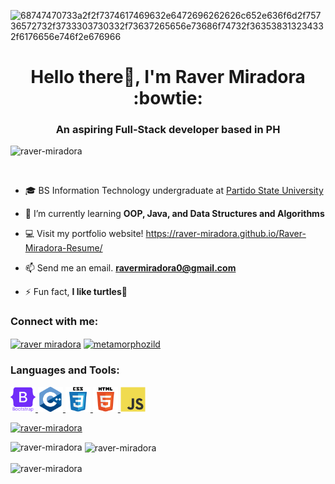 
![68747470733a2f2f7374617469632e6472696262626c652e636f6d2f75736572732f3733303730332f73637265656e73686f74732f363538313234332f6176656e746f2e676966](https://user-images.githubusercontent.com/113676574/210160594-57aaa987-857c-4fd3-afaf-ca094028346d.gif)

<h1 align="center">Hello there👋, I'm Raver Miradora :bowtie:</h1>
<h3 align="center">An aspiring Full-Stack developer based in PH</h3>

<p align="left"> <img src="https://komarev.com/ghpvc/?username=raver-miradora&label=Profile%20views&color=0e75b6&style=flat" alt="raver-miradora" /> </p>

<p align="left"> <a href="https://twitter.com/" target="blank"><img src="https://img.shields.io/twitter/follow/?logo=twitter&style=for-the-badge" alt="" /></a> </p>

- 🎓 BS Information Technology undergraduate at <a href="https://www.parsu.edu.ph/">Partido State University</a>
- 📘 I’m currently learning **OOP, Java, and Data Structures and Algorithms**

- 💻 Visit my portfolio website! https://raver-miradora.github.io/Raver-Miradora-Resume/

- 📫 Send me an email. **ravermiradora0@gmail.com**

- ⚡ Fun fact, **I like turtles**:turtle:

<h3 align="left">Connect with me:</h3>
<p align="left">
<a href="https://www.facebook.com/ra.ve.52687506" target="blank"><img align="center" src="https://raw.githubusercontent.com/rahuldkjain/github-profile-readme-generator/master/src/images/icons/Social/facebook.svg" alt="raver miradora" height="30" width="40" /></a>
<a href="https://instagram.com/metamorphozild" target="blank"><img align="center" src="https://raw.githubusercontent.com/rahuldkjain/github-profile-readme-generator/master/src/images/icons/Social/instagram.svg" alt="metamorphozild" height="30" width="40" /></a>
</p>

<h3 align="left">Languages and Tools:</h3>
<p align="left"> <a href="https://getbootstrap.com" target="_blank" rel="noreferrer"> <img src="https://raw.githubusercontent.com/devicons/devicon/master/icons/bootstrap/bootstrap-plain-wordmark.svg" alt="bootstrap" width="40" height="40"/> </a> <a href="https://www.w3schools.com/cpp/" target="_blank" rel="noreferrer"> <img src="https://raw.githubusercontent.com/devicons/devicon/master/icons/cplusplus/cplusplus-original.svg" alt="cplusplus" width="40" height="40"/> </a> <a href="https://www.w3schools.com/css/" target="_blank" rel="noreferrer"> <img src="https://raw.githubusercontent.com/devicons/devicon/master/icons/css3/css3-original-wordmark.svg" alt="css3" width="40" height="40"/> </a> <a href="https://www.w3.org/html/" target="_blank" rel="noreferrer"> <img src="https://raw.githubusercontent.com/devicons/devicon/master/icons/html5/html5-original-wordmark.svg" alt="html5" width="40" height="40"/> </a> <a href="https://developer.mozilla.org/en-US/docs/Web/JavaScript" target="_blank" rel="noreferrer"> <img src="https://raw.githubusercontent.com/devicons/devicon/master/icons/javascript/javascript-original.svg" alt="javascript" width="40" height="40"/> </a> </p>

<p align="left"> <a href="https://github.com/ryo-ma/github-profile-trophy"><img src="https://github-profile-trophy.vercel.app/?username=raver-miradora" alt="raver-miradora" /></a> </p>
<p><img align="left" src="https://github-readme-stats.vercel.app/api/top-langs?username=raver-miradora&show_icons=true&locale=en&layout=compact" alt="raver-miradora" /></p>


<p>&nbsp;<img align="center" src="https://github-readme-stats.vercel.app/api?username=raver-miradora&show_icons=true&locale=en" alt="raver-miradora" /></p>

<p><img align="center" src="https://github-readme-streak-stats.herokuapp.com/?user=raver-miradora&" alt="raver-miradora" /></p>
